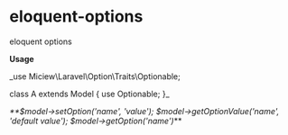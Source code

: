 # eloquent-options
eloquent options

**Usage**

_use Miciew\Laravel\Option\Traits\Optionable;

class A extends Model
{
    use Optionable;
}_

_**$model->setOption('name', 'value');
$model->getOptionValue('name', 'default value');
$model->getOption('name')_**
